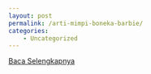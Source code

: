 ```yaml
---
layout: post
permalink: /arti-mimpi-boneka-barbie/
categories:
    - Uncategorized
---
```


[Baca Selengkapnya](/02)